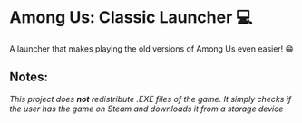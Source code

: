 # Among Us: Classic Launcher 💻
A launcher that makes playing the old versions of Among Us even easier! 😁


## Notes:
*This project does __not__ redistribute .EXE files of the game. It simply checks if the user has the game on Steam and downloads it from a storage device*
